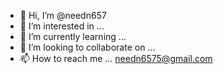 - 👋 Hi, I’m @needn657
- 👀 I’m interested in ...
- 🌱 I’m currently learning ...
- 💞️ I’m looking to collaborate on ...
- 📫 How to reach me ...         needn6575@gmail.com

<!---
needn657/needn657 is a ✨ special ✨ repository because its `README.md` (this file) appears on your GitHub profile.
You can click the Preview link to take a look at your changes.
--->
